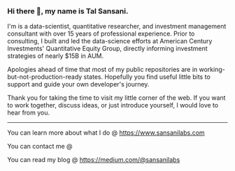 ### Hi there 👋, my name is Tal Sansani.

I'm is a data-scientist, quantitative researcher, and investment management consultant with over 15 years of professional experience. Prior to consulting, I built and led the data-science efforts at American Century Investments' Quantitative Equity Group, directly informing investment strategies of nearly $15B in AUM.

Apologies ahead of time that most of my public repositories are in working-but-not-production-ready states. Hopefully you find useful little bits to support and guide your own developer's journey.

Thank you for taking the time to visit my little corner of the web. If you want to work together, discuss ideas, or just introduce yourself, I would love to hear from you.

<hr>

You can learn more about what I do @ https://www.sansanilabs.com

You can contact me @ 

You can read my blog @ https://medium.com/@sansanilabs
